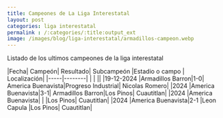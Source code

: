 ```yaml
---
title: Campeones de La Liga Interestatal
layout: post
categories: liga interestatal
permalink : /:categories/:title:output_ext
image: /images/blog/liga-interestatal/armadillos-campeon.webp
---
```


Listado de los ultimos campeones de la liga interestatal


|Fecha|	Campeón|	Resultado|	Subcampeón	|Estadio o campo  |	Localización|
|-----|--------|             |              |                 ||
|19-12-2024 |Armadillos Barron|1-0| America Buenavista|Progreso Industrial| Nicolas Romero|
|2024 |America Buenavista|3-1| Armadillos Barron|Los Pinos| Cuautitlan|
|2024 |America Buenavista| | |Los Pinos| Cuautitlan|
|2024 |America Buenavista|2-1 |Leon Capula |Los Pinos| Cuautitlan|
